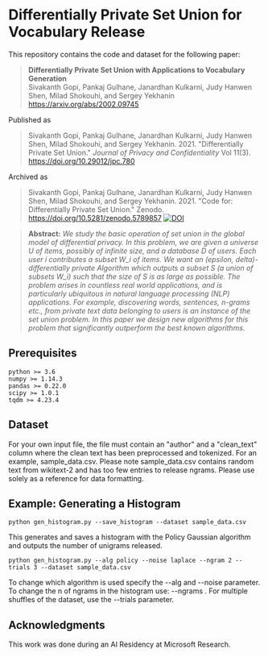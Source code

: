 # Differentially Private Set Union for Vocabulary Release
This repository contains the code and dataset for the following paper:  
> **Differentially Private Set Union with Applications to Vocabulary
Generation**<br>
> Sivakanth Gopi, Pankaj Gulhane, Janardhan Kulkarni, Judy Hanwen Shen,
Milad Shokouhi, and Sergey Yekhanin<br>
> https://arxiv.org/abs/2002.09745

Published as 

> Sivakanth Gopi, Pankaj Gulhane, Janardhan Kulkarni, Judy Hanwen Shen, Milad Shokouhi, and Sergey Yekhanin. 2021. "Differentially Private Set Union." *Journal of Privacy and Confidentiality* Vol 11(3). https://doi.org/10.29012/jpc.780

Archived as 

> Sivakanth Gopi, Pankaj Gulhane, Janardhan Kulkarni, Judy Hanwen Shen, Milad Shokouhi, and Sergey Yekhanin. 2021. "Code for: Differentially Private Set Union." Zenodo. https://doi.org/10.5281/zenodo.5789857 [![DOI](https://zenodo.org/badge/439429008.svg)](https://zenodo.org/badge/latestdoi/439429008)



> **Abstract:** *We study the basic operation of set union in the global model of differential privacy. In this problem, we are given a universe U of items, possibly of infinite size, and a database D of users. Each user i contributes a subset W_i of items. We want an (epsilon, delta)-differentially private Algorithm which outputs a subset S (a union of subsets W_i) such that the size of S is as large as possible. The problem arises in countless real world applications, and is particularly ubiquitous in natural language processing (NLP) applications. For example, discovering words, sentences, n-grams etc., from private text data belonging to users is an instance of the set union problem. In this paper we design new algorithms for this problem that significantly outperform the best known algorithms.*

## Prerequisites

```
python >= 3.6
numpy >= 1.14.3
pandas >= 0.22.0 
scipy >= 1.0.1
tqdm >= 4.23.4
```

## Dataset
For your own input file, the file must contain an "author" and a "clean_text" column where the clean text has been 
preprocessed and tokenized. For an example, sample_data.csv. Please note sample_data.csv contains random text from wikitext-2 and has too few entries to release ngrams. Please use solely as a reference for data formatting.  

## Example: Generating a Histogram

```[
python gen_histogram.py --save_histogram --dataset sample_data.csv
```
This generates and saves a histogram with the Policy Gaussian algorithm and outputs the number of unigrams released. 

```
python gen_histogram.py --alg policy --noise laplace --ngram 2 --trials 3 --dataset sample_data.csv
```
To change which algorithm is used specify the --alg and --noise parameter. 
To change the n of ngrams in the histogram use: --ngrams . For multiple shuffles 
of the dataset, use the --trials parameter. 

## Acknowledgments
This work was done during an AI Residency at Microsoft Research.  

